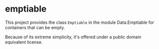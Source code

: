 # emptiable

This project provides the class `Emptiable` in the module Data.Emptiable for containers that can be empty.

Because of its extreme simplicity, it's offered under a public domain equivalent license.
